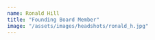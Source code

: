 ```yaml
---
name: Ronald Hill
title: "Founding Board Member"
image: "/assets/images/headshots/ronald_h.jpg"
---
```

